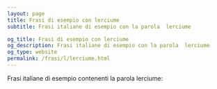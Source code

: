 ```yaml
---
layout: page
title: Frasi di esempio con lerciume 
subtitle: Frasi italiane di esempio con la parola  lerciume

og_title: Frasi di esempio con lerciume 
og_description: Frasi italiane di esempio con la parola  lerciume
og_type: website
permalink: /frasi/l/lerciume.html
---
```


Frasi italiane di esempio contenenti la parola lerciume:


